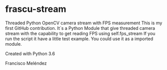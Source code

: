 # frascu-stream
Threaded Python OpenCV camera stream with FPS measurement
This is my first GitHub contribution.
It´s a Python Module that give threaded camera stream with the capability to get reading FPS using self.fps_stream
If you run the script it have a little test example. 
You could use it as a imported module.

Created with Python 3.6

Francisco Meléndez
